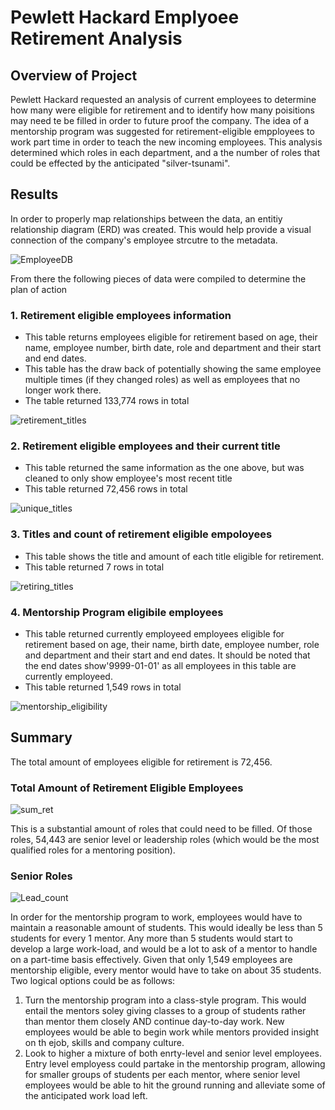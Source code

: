 # Pewlett Hackard Emplyoee Retirement Analysis
## Overview of Project
Pewlett Hackard requested an analysis of current employees to determine how many were eligible for retirement and to identify how many poisitions may need te be filled in order to future proof the company. The idea of a mentorship program was suggested for retirement-eligible empployees to work part time in order to teach the new incoming employees. This analysis determined which roles in each department, and a the number of roles that could be effected by the anticipated "silver-tsunami".

## Results
In order to properly map relationships between the data, an entitiy relationship diagram (ERD) was created. This would help provide a visual connection of the company's employee strcutre to the metadata.

![EmployeeDB](https://user-images.githubusercontent.com/102814578/172492861-a661f308-9c3f-45f8-a67a-1309df25bf2b.png)

From there the following pieces of data were compiled to determine the plan of action
### 1. Retirement eligible employees information
  - This table returns employees eligible for retirement based on age, their name, employee number, birth date, role and department and their start and end dates.
  - This table has the draw back of potentially showing the same employee multiple times (if they changed roles) as well as employees that no longer work there. 
  - The table returned 133,774 rows in total
  
![retirement_titles](https://user-images.githubusercontent.com/102814578/172496362-76194da2-e3cc-454a-b895-8fbc0e0963ce.png)

### 2. Retirement eligible employees and their current title
  - This table returned the same information as the one above, but was cleaned  to only show employee's most recent title
  - This table returned 72,456 rows in total
  
![unique_titles](https://user-images.githubusercontent.com/102814578/172496911-b040a832-e6c6-4293-8606-f3fe4690ac64.png)

### 3. Titles and count of retirement eligible empoloyees
  - This table shows the title and amount of each title eligible for retirement.
  - This table returned 7 rows in total
  
![retiring_titles](https://user-images.githubusercontent.com/102814578/172961475-66d5e775-cf6d-4a98-961b-977060663f90.png)

### 4. Mentorship Program eligibile employees
  - This table returned currently employeed employees eligible for retirement based on age, their name, birth date, employee number, role and department and their start and end dates. It should be noted that the end dates show'9999-01-01' as all employees in this table are currently employeed.
  - This table returned 1,549 rows in total
  
![mentorship_eligibility](https://user-images.githubusercontent.com/102814578/172499098-93f1a071-aeb0-444c-afb1-7b32f2061423.png)

## Summary
The total amount of employees eligible for retirement is 72,456. 

### Total Amount of Retirement Eligible Employees
![sum_ret](https://user-images.githubusercontent.com/102814578/172981008-2dd46f2d-6fd0-4152-aebf-fbd84878e6c8.png)

This is a substantial amount of roles that could need to be filled. Of those roles, 54,443 are senior level or leadership roles (which would be the most qualified roles for a mentoring position).
### Senior Roles

![Lead_count](https://user-images.githubusercontent.com/102814578/172965683-900ddb4c-8f02-42d5-bd92-95d5c28d6054.png)

In order for the mentorship program to work, employees would have to maintain a reasonable amount of students. This would ideally be less than 5 students for every 1 mentor. Any more than 5 students would start to develop a large work-load, and would be a lot to ask of a mentor to handle on a part-time basis effectively. Given that only 1,549 employees are mentorship eligible, every mentor would have to take on about 35 students. Two logical options could be as follows:
1. Turn the mentorship program into a class-style program. This would entail the mentors soley giving classes to a group of students rather than mentor them closely AND continue day-to-day work. New employees would be able to begin work while mentors provided insight on th ejob, skills and company culture. 
2. Look to higher a mixture of both enrty-level and senior level employees. Entry level employess could partake in the mentorship program, allowing for smaller groups of students per each mentor, where senior level employees would be able to hit the ground running and alleviate some of the anticipated work load left.
